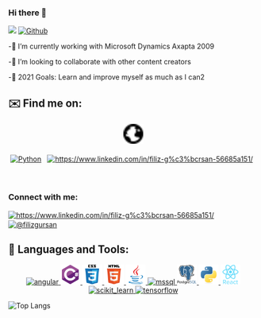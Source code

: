 ### Hi there 👋

![](https://visitor-badge.laobi.icu/badge?page_id=Filizgursan)   [![Github](https://img.shields.io/github/followers/Filizgursan?label=Follow&style=social)](https://github.com/Filizgursan)

-🔭 I’m currently working with Microsoft Dynamics Axapta 2009 

-👯  I’m looking to collaborate with other content creators

-🥅 2021 Goals: Learn and improve myself as much as I can2

## ✉️ Find me on:
<p align="center">
 <a href="https://filizzgursan.medium.com/" target="_blank"> <img src="https://raw.githubusercontent.com/iconic/open-iconic/master/svg/globe.svg" alt="@filizgursan" height="40" style="vertical-align:top; margin:4px"> </a>
 
 <a href="https://www.linkedin.com/in/filiz-g%C3%BCrsan-56685a151/" target="_blank" rel="noopener noreferrer"> <img src="https://cdn.jsdelivr.net/npm/simple-icons@v3/icons/linkedin.svg" alt="Python" height="40" style="vertical-align:top; margin:4px"></a>
 <a href="filizzgursan@gmail.com"> <img src="https://cdn.jsdelivr.net/npm/simple-icons@v3/icons/gmail.svg" alt="https://www.linkedin.com/in/filiz-g%c3%bcrsan-56685a151/" height="40" style="vertical-align:top; margin:4px"></a>
</p>
<br />

<h3 align="left">Connect with me:</h3>
<p align="left">
<a href="https://linkedin.com/in/https://www.linkedin.com/in/filiz-g%c3%bcrsan-56685a151/" target="blank"><img align="center" src="https://raw.githubusercontent.com/rahuldkjain/github-profile-readme-generator/master/src/images/icons/Social/linked-in-alt.svg" alt="https://www.linkedin.com/in/filiz-g%c3%bcrsan-56685a151/" height="30" width="40" /></a>
<a href="https://medium.com/@filizgursan" target="blank"><img align="center" src="https://raw.githubusercontent.com/rahuldkjain/github-profile-readme-generator/master/src/images/icons/Social/medium.svg" alt="@filizgursan" height="30" width="40" /></a>
</p>

## 🧰 Languages and Tools:
<p align="center"> <a href="https://angular.io" target="_blank"> <img src="https://angular.io/assets/images/logos/angular/angular.svg" alt="angular" width="40" height="40"/> </a> <a href="https://www.w3schools.com/cs/" target="_blank"> <img src="https://raw.githubusercontent.com/devicons/devicon/master/icons/csharp/csharp-original.svg" alt="csharp" width="40" height="40"/> </a> <a href="https://www.w3schools.com/css/" target="_blank"> <img src="https://raw.githubusercontent.com/devicons/devicon/master/icons/css3/css3-original-wordmark.svg" alt="css3" width="40" height="40"/> </a> <a href="https://www.w3.org/html/" target="_blank"> <img src="https://raw.githubusercontent.com/devicons/devicon/master/icons/html5/html5-original-wordmark.svg" alt="html5" width="40" height="40"/> </a> <a href="https://www.java.com" target="_blank"> <img src="https://raw.githubusercontent.com/devicons/devicon/master/icons/java/java-original.svg" alt="java" width="40" height="40"/> </a> <a href="https://www.microsoft.com/en-us/sql-server" target="_blank"> <img src="https://www.svgrepo.com/show/303229/microsoft-sql-server-logo.svg" alt="mssql" width="40" height="40"/> </a> <a href="https://www.postgresql.org" target="_blank"> <img src="https://raw.githubusercontent.com/devicons/devicon/master/icons/postgresql/postgresql-original-wordmark.svg" alt="postgresql" width="40" height="40"/> </a> <a href="https://www.python.org" target="_blank"> <img src="https://raw.githubusercontent.com/devicons/devicon/master/icons/python/python-original.svg" alt="python" width="40" height="40"/> </a> <a href="https://reactjs.org/" target="_blank"> <img src="https://raw.githubusercontent.com/devicons/devicon/master/icons/react/react-original-wordmark.svg" alt="react" width="40" height="40"/> </a> <a href="https://scikit-learn.org/" target="_blank"> <img src="https://upload.wikimedia.org/wikipedia/commons/0/05/Scikit_learn_logo_small.svg" alt="scikit_learn" width="40" height="40"/> </a> <a href="https://www.tensorflow.org" target="_blank"> <img src="https://www.vectorlogo.zone/logos/tensorflow/tensorflow-icon.svg" alt="tensorflow" width="40" height="40"/> </a> </p>

![Top Langs](https://github-readme-stats.vercel.app/api/top-langs/?username=Filizgursan&theme=tokyonight)







